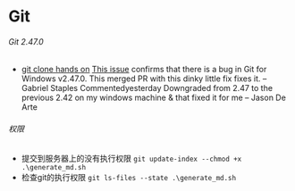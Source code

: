 # Git

###### Git 2.47.0
- [git clone hands on](https://stackoverflow.com/questions/11941175/git-fetch-pull-clone-hangs-on-receiving-objects)
[This issue](https://github.com/git-for-windows/git/issues/5199) confirms that there is a bug in Git for Windows v2.47.0. This merged PR with this dinky little fix fixes it. – 
Gabriel Staples
 Commentedyesterday
Downgraded from 2.47 to the previous 2.42 on my windows machine & that fixed it for me – 
Jason De Arte

###### 权限
- 提交到服务器上的没有执行权限
`git update-index --chmod +x .\generate_md.sh`
- 检查git的执行权限
`git ls-files --state .\generate_md.sh`
